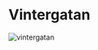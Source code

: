 # Vintergatan
![vintergatan](https://bitbucket.org/hatiska-javlar/vintergatan/raw/master/wireframe.svg)
